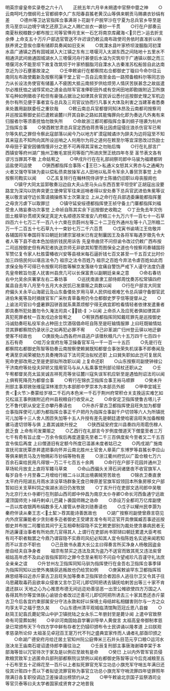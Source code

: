 <!-- { "loadSidebar": true } -->
明英宗睿皇帝实录卷之六十八
　　正统五年六月辛未朔遣中官祭中霤之神
　　○云南呵吒力僧纲司土官都纲李久广东阳春县猺老黄汉山等俱来朝贡马赐袭衣钞绢有差
　　○德州等卫达官指挥佥事满哥卜花副千户脱罕沙在宁夏为总兵官乡导至是贡马至京以边境宁靖乞还原卫从之人赐纻丝衣一袭钞一千贯
　　○行在户部奏云南夏秋税粮数少都布按三司等官俸月支米一石乞将南京库藏海＜贝巴＞运去折支余俸  上命支五十万斤户部选官管送不许迟误仍敕云南布政使司务依时直准折以称朕养贤之意俟仓廪有储即具奏闻如旧支米
　　○筑溧水县叶家桥坝浚胭脂河初溧水县广通镇之西有固城湖入大江镇之东有三塔堰河入太湖东西之间陆地十五里水不相通洪武间凿通固城湖水入三塔偃河舟行甚便后水溢为灾筑坝于广通镇以御之而三塔偃河水不能至坝下故复改筑坝于叶家桥胭脂河自溧水入古秦淮苏松船皆自此达南京近为沙石壅塞故浚之
　　○壬申敕谕行在都察院右佥都御史丁璇曰今命尔往云南同左布政使戴新及按察司廉干堂上官一员自云南至金齿一路预备粮料尔等同志协力从长设法务使官有储蓄人不疲困大抵云南频岁供给烦劳人情厌苦朕甚念之故兹遣尔必推抚恤之诚惇奖劝之道金齿除军官准俸职田外或有空闲田地即勘拨附近卫所旗军屯种如例徵收子粒但有豪强占据治之如律其余官民诉讼悉付巡按御史理之军机边务尔有所见便于事者宜与总兵及三司官议协而行凡事关大体及利害之当建革者悉奏来处置用副朕委任之重钦哉
　　○敕云南总兵官都督同知沐昂及云南都司按察司并巡按监察御史前已遣敕谕麓川开其自新之路如其能悔罪向化即为奏达凡外夷有来归服者尔等须善抚恤勿致失所
　　○命故浙江都司都指挥佥事刘纲子瑄袭为杭州卫指挥佥事
　　○癸酉敕甘肃总兵官定西伯蒋贵等比因虏寇侵庄浪杀伤官军已宥尔等失机之罪但令察此寇部落以闻今乃以地方旷漠寇贼谲诈为辞夫为边将寇至不知其来寇去不知所向其所设巡哨之人何用尔为将之道何在敕至尔等宜深思改过饬励士卒毋狃于宴安因循惰慢非分之恩不可再得其深省之勿贻后悔
　　○行在礼部言广西镇安等府州湖广施州卫散毛宣抚司等衙门所进庆贺正统四年冬至  圣节表文各有谬污当罪其不敬  上命姑宥之
　　○甲戌升行在在礼部祠祭司郎中马骏为福建都转运盐使司运使
　　○狭西都指挥佥事陈＜王巳＞私通义女怒其义男亦与之通阉为火者又强夺军妹为妾以偿私债卖放操军占人田地以私茶令军余入番贸货事觉  上命按察司鞫实以闻
　　○乙亥复除行在翰林院侍讲学士陈循仍旧职以母丧服阕也
　　○镇守大同太监郭敬奏沿边自大夫山至马头山东西百里平坦空旷正胡寇出没要路宜为深沟以防奔突更立堡俾官军往来巡哨者得以安处奏下总兵官武进伯朱冕等议冕以敬言诚守边长策请摘操练军士次第浚立  上从之命行在兵部选委廉能都指挥董之毋贪污虐下以取罪愆
　　○镇守延安绥德都指挥使王祯守备土门寨都指挥刘福受舍人赂妄奏功次事觉  上命祯自陈其实余下巡按御史收鞫之
　○丁丑免去年灾伤田土粮草钞贯顺天保定真定大名顺德苏常淮安八府粮三十九万六千一百七十一石草四百六十七万二千一百八十六束在京蔚州左等二十二卫在外通州左等十八卫所粮二万一千二百五十七石草九十一束钞七万二千六百贯
　　○戊寅书谕靖江王佐敬并各辅国将军奉国将军曰朝廷封建宗室禄米已有定制曩因王及各将军每遇岁徵先令大者人等下县不收本色加倍折钱民用诉告  先皇帝曲贷不问但谕令改过仍敕广西布按二司巡按御史但有再犯者执送京师无非欲其知警而图保全之道也今按察司奏辅国将军赞亿复令家人杜胜雷椿收兴安等县禄米每石逼折钱七百文甚至一千五百丈比时价加三四倍民何以堪且法令乃  祖宗之法令百姓乃  祖宗之百姓今弃法令虐百姓如此而求保全殆不可得已令按察司将胜等解京发落继今宜痛自警饬严戒下人谨守法度仍遵  先皇帝敕旨勿差人扰害州县庶几可以长保富贵以副朝廷亲亲之意
　　○命右春坊右中允吴余庆署掌左右二春坊事
　　○巡抚南直隶工部侍郎周忱奏苏松常镇四府属县自去年八月至今五月大水民饥已发廪赈之具数以闻
　　○行在户部言大同宣府偏头关永平山海密云及山东备倭处岁用马草人民供给艰难乞令总兵镇守备御官武进伯朱冕等及时摘拨官军广采秋青草备用仍令佥都御史罗亨信等提督从之
　　○  上谕法司官曰今盛暑罪囚骈首就系熏蒸烦郁宁得无病宜即检看情轻者依律发遣重者即具奏所犯处置勿令久淹法司具＜锍-釒＞以闻  上命杀人及应死者俱如律其非真犯死罪者杖一百发戍边余皆宥之
　　○宥狭西都指挥同知戴旺罪先是巡按御史冯诚劾奏旺私役军余占种田土饮酒宿倡命旺自陈至是旺输情服罪  上曰旺既输情姑贷其罪都察院仍录状示之如再犯必罪不宥
　　○己卯革湖广归州登云驿以地迂僻使客不经故也
　　○庚辰免山西各府州县逃户该徵秋粮凡六十五万四千七百四十五石有奇
　　○给万全宣府左等卫操备官军马一千一百一十五匹
　　○先是行在都察院右都御史陈智等劾奏云南按察使赖巽既知都督佥事张荣失机误事不即奏闻及考满至京闻荣被劾方具奏掩饰诏下法司究治拟杖还职  上曰巽失职如此岂可复居风宪命吏部改用之至是吏部拟所改职以闻  上复命还职
　　○山东按察司副使钟禄公干济南府等处役夫舁轿又擅用官马与从人私乘事觉刑部论赎杖还职从之
　　○壬午宥都督吴亮太监吴诚吉祥死亮等坐征麓川寇失误军机应斩至是遇恤刑诏法司以闻  上俱宥死降亮为都督佥事
　　○宥行在锦衣卫指挥佥事王裕马顺罪
　　○癸未升刑部主事郑敩张维寇深林淮宗为本部郎中罗崇本为本部员外郎
　　○甲申宜城王贵＜火节＞奏蒙给岁禄二千石内本色米一千石于荆州府常积仓关支挽运实难乞如兄松滋王事例拨附近府州县税粮自行收受从之
　　○命安定卫指挥使鲁古塔儿子乞不鲁代职从安定王亦攀丹奏请也
　　○升赤斤蒙古卫都指挥使且旺失加为都督佥事指挥使可儿即为都指挥佥事正千户把丹为指挥佥事副千户切领等六人为所镇抚可儿加等十三人舍人困匝失加等十五人升授有差先是朝廷遣使哈密且旺失加备糇粮骡马遣切领等与俱  上嘉其诚故升授之
　　○狭西延安府宜川县奏四月雨雹伤稼人民乏食  上命有司发粟赈之
　　○乙酉行在礼部言今岁例度僧道天下僧童至者三万七千有奇有旨止度一万余令俟后再度道童先至者二千三百俱度矣今至者又二千五百宜令俟后再度  上曰僧道旧有定额今所度已滥甚未度者姑已之
　　○丙戌湖广施南宣抚司宣抚覃彦昇遣把事向怀并云南北胜州土官舍人章英广东博罗等县猺长李应山等俱来朝贡马及方物赐彩币钞绢等物有差
　　○浙江衢州府饥以广盈仓粮七万六百余石粜给民用凡得银一万二千七百五十余两
　　○命行在户部于花园并通州卫草场轮月放支上直将军餧马草束
　　○命山西偏头关滑石涧诸堡夜不收官旗军人每岁自冬十月至春二月增给行粮二斗以其出境袭贼劳苦故也
　　○锦衣卫奏直隶太平府丹阳湖五月雨水渰没草场群象无食已俾原差官旗军奴领回本所象房移文户部暂如旧关支草料饲之俟湖水消日仍发牧放
　　○丁亥升行在吏部文选司郎中吴敬为北京行太仆寺卿行在刑部山西司郎中仲昌为南京太仆寺卿○命长河西鱼通宁远故灌顶国师完卜绰丹剌卓儿巴藏卜袭国师赐之诰命
　　○添设万全都司万亿库副使一员以库收银两布绢数多无人接管从参政刘琏奏请也
　　○戊子以耀州民李灏为秦府伴读从秦王志＜土絜＞荐其能诗善医故也
　　○湖广按察司副使曾鼎言窃见内外庶官廉能者少贪刻者多迩者御史王受建言准令有司正官开具僚属臧否事迹巡按御史并布按二司覆验其间宁无互相牵制容隐不实乞敕吏部别为裁处使贪暴病民者无所逃廉谨治事者有所劝庶几官得其人  上谓行在吏部尚书郭琎曰朝廷累遣大臣考核有司不职者黜罢之今鼎乃谓容隐不实鼎司风纪必知其人宜令指陈姓名实迹来闻若知而不以言亦不职也
　　○己丑致书永嘉大长公主曰得奏言所买净身人杨敬因盗金册自经夫自净身者
　　祖宗有禁买之违法及其为盗乃不送官而致其死又违法矣曾祖姑高年虑不及此必皆指挥郭珍之罪今念至亲宥珍不问自今望戒珍凡百谨守礼法庶全亲亲之谊
　　○升甘州左卫指挥同知马驯为指挥使行在金吾右卫指挥佥事季铎为指挥同知以出使外夷擒获逃叛故也仍给赏如例
　　○庚寅敕谕罕东卫都指挥班麻思结等曰近赤斤蒙古卫且旺失加等奏本卫指挥锁合者因杀人逃往尔卫又令其子往乌思藏取毒药且欲率众侵害又言尔卫可儿即切阿把诱去镇抚哈剌苦出等三十家不肯遣还朕以  天地之心为心推恩布德无间远迩劝善惩恶一出至公帷欲使四方万国之人各得其所尔等宜体朕心谕锁合者改过迁善可儿即切阿把所诱去三十家其悉还赤斤蒙古卫今后各宜约束部属安分守法永敦和好以保境土毋结衅私相讎害则尔与一方之众均享太平之福于悠久矣
　　○山东德州清平观城临清馆陶范冠丘恩八县蝗
　　○赵简王妃翕氏薨妃常山中护卫镇抚陆之女永乐二年册封至是薨讣闻  上遣中官致祭命有司营葬如制
　　○辛卯河南固始县学署训导举人黄俊言  太祖高皇帝御制孝慈录已常颁布天下今四方学中鲜有存者乞仍锓印颁布令士民讲诵以隆孝道  上曰朕观孝慈录所论仰  太祖圣见卓冠百王寔万代不刊之盛典宜家传而人诵者礼部亟印颁之
　　○命湖广德安府月给迁居土官知州阮公庭俸米三石并头目范元亨口粮○运河水涨决龙王庙南石堤诏遣侍郎李庸往治之
　　○壬辰复刑部主事唐海谢璘李棠于本部海等皆以冗官待次于家及是以例召至故有是命
　　○癸巳  上以内外管军官员侵欺粮赏致军士逃匿命兵部刑部都察院议禁例以闻右都御史陈智等议今后克减粮至五十石布至五十疋绵花至一百斤以上者拟死罪官充军立功总小旗充军守哨五年满日还役其计赃四十贯以下者拟徒流罪官称为事官立功总小旗充军守哨流罪四年徒罪照年限满日各复职役调边卫差操请出榜禁约从之
　　○甲午敕谕北京国子监祭酒司业等官贝泰等曰夫太学者国家成贤育才之地昔我
